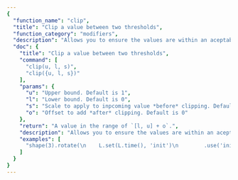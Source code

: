 ```yaml
---
{
  "function_name": "clip",
  "title": "Clip a value between two thresholds",
  "function_category": "modifiers",
  "description": "Allows you to ensure the values are within an aceptable\nrange for the following operations.",
  "doc": {
    "title": "Clip a value between two thresholds",
    "command": [
      "clip(u, l, s)",
      "clip({u, l, s})"
    ],
    "params": {
      "u": "Upper bound. Default is 1",
      "l": "Lower bound. Default is 0",
      "s": "Scale to apply to inpcoming value *before* clipping. Default is 1",
      "o": "Offset to add *after* clipping. Default is 0"
    },
    "return": "A value in the range of `[l, u] + o`.",
    "description": "Allows you to ensure the values are within an aceptable\nrange for the following operations.",
    "examples": [
      "shape(3).rotate(\n    L.set(L.time(), 'init')\n        .use('init')\n        .map((x, {time}) => time - x)\n        .clip(10)\n        .map((x) => (10 - x)/10)\n        .rad()\n).out(o0);"
    ]
  }
}
---
```

